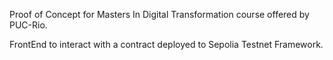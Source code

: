 Proof of Concept for Masters In Digital Transformation course offered by PUC-Rio.

FrontEnd to interact with a contract deployed to Sepolia Testnet Framework.
